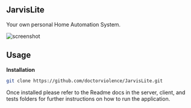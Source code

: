 JarvisLite
----

Your own personal Home Automation System.

![screenshot](https://i.imgur.com/GWmk0XK.png)

Usage
----

**Installation**
```bash
git clone https://github.com/doctorviolence/JarvisLite.git
```

Once installed please refer to the Readme docs in the server, client, and tests folders for further instructions on how to run the application.
